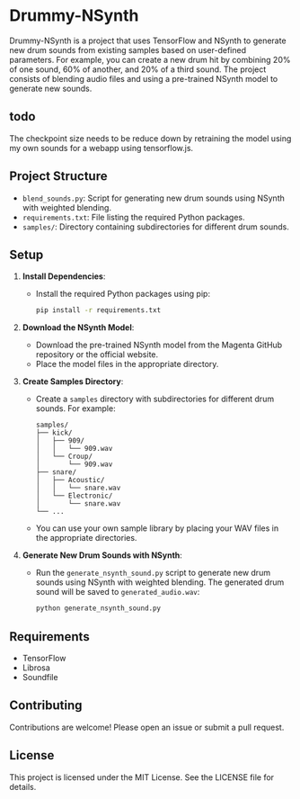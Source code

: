 # Drummy-NSynth

Drummy-NSynth is a project that uses TensorFlow and NSynth to generate new drum sounds from existing samples based on user-defined parameters. For example, you can create a new drum hit by combining 20% of one sound, 60% of another, and 20% of a third sound. The project consists of blending audio files and using a pre-trained NSynth model to generate new sounds.

## todo

The checkpoint size needs to be reduce down by retraining the model using my own sounds for a webapp using tensorflow.js.


## Project Structure

- `blend_sounds.py`: Script for generating new drum sounds using NSynth with weighted blending.
- `requirements.txt`: File listing the required Python packages.
- `samples/`: Directory containing subdirectories for different drum sounds.

## Setup

1. **Install Dependencies**:
   - Install the required Python packages using pip:
     ```sh
     pip install -r requirements.txt
     ```

2. **Download the NSynth Model**:
   - Download the pre-trained NSynth model from the Magenta GitHub repository or the official website.
   - Place the model files in the appropriate directory.

3. **Create Samples Directory**:
   - Create a `samples` directory with subdirectories for different drum sounds. For example:
     ```
     samples/
     ├── kick/
     │   ├── 909/
     │   │   └── 909.wav
     │   └── Croup/
     │       └── 909.wav
     ├── snare/
     │   ├── Acoustic/
     │   │   └── snare.wav
     │   └── Electronic/
     │       └── snare.wav
     └── ...
     ```
   - You can use your own sample library by placing your WAV files in the appropriate directories.

4. **Generate New Drum Sounds with NSynth**:
   - Run the `generate_nsynth_sound.py` script to generate new drum sounds using NSynth with weighted blending. The generated drum sound will be saved to `generated_audio.wav`:
     ```sh
     python generate_nsynth_sound.py
     ```

## Requirements

- TensorFlow
- Librosa
- Soundfile

## Contributing

Contributions are welcome! Please open an issue or submit a pull request.

## License

This project is licensed under the MIT License. See the LICENSE file for details.